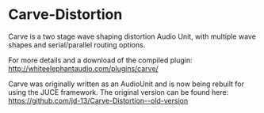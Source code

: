 # Carve-Distortion
Carve is a two stage wave shaping distortion Audio Unit, with multiple wave shapes and serial/parallel routing options.

For more details and a download of the compiled plugin: http://whiteelephantaudio.com/plugins/carve/

Carve was originally written as an AudioUnit and is now being rebuilt for using the JUCE framework. The original version 
can be found here: https://github.com/jd-13/Carve-Distortion--old-version
